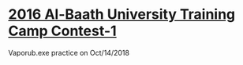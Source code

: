 # [2016 Al-Baath University Training Camp Contest-1](https://codeforces.com/gym/101028)
Vaporub.exe practice on Oct/14/2018
